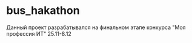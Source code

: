 # bus_hakathon
Данный проект разрабатывался на финальном этапе конкурса "Моя профессия ИТ" 25.11-8.12
